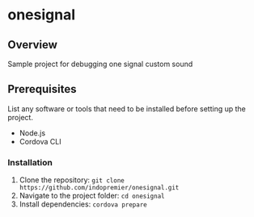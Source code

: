 # onesignal

## Overview

Sample project for debugging one signal custom sound

## Prerequisites

List any software or tools that need to be installed before setting up the project.

- Node.js
- Cordova CLI

### Installation

1. Clone the repository: `git clone https://github.com/indopremier/onesignal.git`
2. Navigate to the project folder: `cd onesignal`
3. Install dependencies: `cordova prepare`
